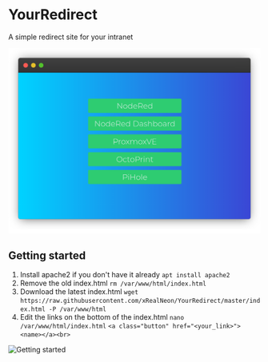 # YourRedirect
A simple redirect site for your intranet

![Preview](Preview.png)

## Getting started
1. Install apache2 if you don't have it already `apt install apache2`
2. Remove the old index.html `rm /var/www/html/index.html`
3. Download the latest index.html `wget https://raw.githubusercontent.com/xRealNeon/YourRedirect/master/index.html -P /var/www/html`
3. Edit the links on the bottom of the index.html `nano /var/www/html/index.html` `<a class="button" href="<your_link>"><name></a><br>`

![Getting started](getting_started.gif)
